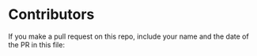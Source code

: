 # Contributors

If you make a pull request on this repo, include your name
and the date of the PR in this file:

